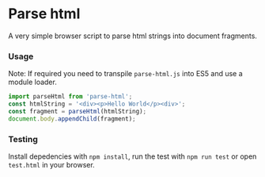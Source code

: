 # Parse html

A very simple browser script to parse html strings into document fragments.

### Usage
Note: If required you need to transpile `parse-html.js` into ES5 and use a module loader.

```js
import parseHtml from 'parse-html';
const htmlString = '<div><p>Hello World</p><div>';
const fragment = parseHtml(htmlString);
document.body.appendChild(fragment);
```

### Testing

Install depedencies with `npm install`, run the test with `npm run test` or open `test.html` in your browser.
